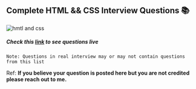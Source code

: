 ## Complete HTML && CSS Interview Questions 📚

![hmtl and css](https://miro.medium.com/max/675/1*dqLV7KjUtg57JPBCilqxSQ.jpeg)

##### Check this [link](https://urakymzhan.github.io/html-css-prep-questions/) to see questions live

`Note: Questions in real interview may or may not contain questions from this list`

Ref: **If you believe your question is posted here but you are not credited please reach out to me.**

